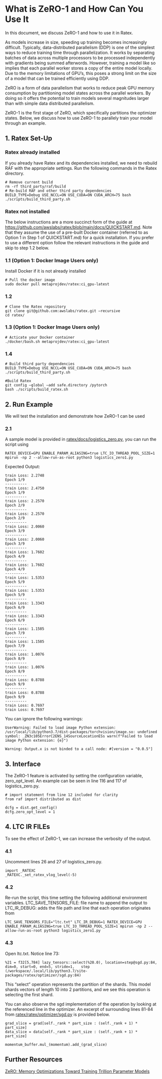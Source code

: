 <!--- Copyright Amazon.com, Inc. or its affiliates. All Rights Reserved. -->
<!--- SPDX-License-Identifier: Apache-2.0  -->

# What is ZeRO-1 and How Can You Use It

In this document, we discuss ZeRO-1 and how to use it in Ratex.

As models increase in size, speeding up training becomes increasingly difficult. Typically, data-distributed parallelism (DDP) is one of the simplest ways to reduce training time through parallelization. It works by separating batches of data across multiple processors to be processed independently with gradients being summed afterwords. However, training a model like so implies that each parallel worker stores a copy of the entire model locally. Due to the memory limitations of GPU’s, this poses a strong limit on the size of a model that can be trained efficiently using DDP.

ZeRO is a form of data parallelism that works to reduce peak GPU memory consumption by partitioning model states across the parallel workers. By doing so it offers the potential to train models several magnitudes larger than with simple data distributed parallelism.

ZeRO-1 is the first stage of ZeRO, which specifically partitions the optimizer states. Below, we discuss how to use ZeRO-1 to parallely train your model through an example.

## 1. Ratex Set-Up

### Ratex already installed

If you already have Ratex and its dependencies installed, we need to rebuild RAF with the appropriate settings. Run the following commands in the Ratex directory.

```
# Remove current build
rm -rf third_party/raf/build
# Re-build RAF and other third party dependencies
BUILD_TYPE=Debug USE_NCCL=ON USE_CUDA=ON CUDA_ARCH=75 bash ./scripts/build_third_party.sh
```

### Ratex not installed

The below instructions are a more succinct form of the guide at https://github.com/awslabs/ratex/blob/main/docs/QUICKSTART.md. Note that they assume the use of a pre-built Docker container (referred to as Option 1 in Step 1 of QUICKSTART.md) for a quick installation. If you prefer to use a different option follow the relevant instructions in the guide and skip to step 1.2 below.

### 1.1 (Option 1: Docker Image Users only)

Install Docker if it is not already installed

```
# Pull the docker image
sudo docker pull metaprojdev/ratex:ci_gpu-latest
```

### 1.2

```
# Clone the Ratex repository
git clone git@github.com:awslabs/ratex.git —recursive
cd ratex/
```

### 1.3 (Option 1: Docker Image Users only)

```
# Acticate your Docker container
./docker/bash.sh metaprojdev/ratex:ci_gpu-latest
```

### 1.4

```
# Build third party dependencies
BUILD_TYPE=Debug USE_NCCL=ON USE_CUDA=ON CUDA_ARCH=75 bash ./scripts/build_third_party.sh

#Build Ratex
git config —global —add safe.directory /pytorch
bash ./scripts/build_ratex.sh
```

## 2. Run Example

We will test the installation and demonstrate how ZeRO-1 can be used

### 2.1

A sample model is provided in [ratex/docs/logistics_zero.py](https://github.com/awslabs/ratex/blob/main/docs/logistics_zero1.py), you can run the script using

```
RATEX_DEVICE=GPU ENABLE_PARAM_ALIASING=true LTC_IO_THREAD_POOL_SIZE=1 mpirun -np 2 --allow-run-as-root python3 logistics_zero1.py
```

Expected Output:

```
train Loss: 2.2748
Epoch 1/9
----------
train Loss: 2.4750
Epoch 1/9
----------
train Loss: 2.2570
Epoch 2/9
----------
train Loss: 2.2570
Epoch 2/9
----------
train Loss: 2.0060
Epoch 3/9
----------
train Loss: 2.0060
Epoch 3/9
----------
train Loss: 1.7602
Epoch 4/9
----------
train Loss: 1.7602
Epoch 4/9
----------
train Loss: 1.5353
Epoch 5/9
----------
train Loss: 1.5353
Epoch 5/9
----------
train Loss: 1.3343
Epoch 6/9
----------
train Loss: 1.3343
Epoch 6/9
----------
train Loss: 1.1585
Epoch 7/9
----------
train Loss: 1.1585
Epoch 7/9
----------
train Loss: 1.0076
Epoch 8/9
----------
train Loss: 1.0076
Epoch 8/9
----------
train Loss: 0.8788
Epoch 9/9
----------
train Loss: 0.8788
Epoch 9/9
----------
train Loss: 0.7697
train Loss: 0.7697
```

You can ignore the following warnings:

```
UserWarning: Failed to load image Python extension: /usr/local/lib/python3.7/dist-packages/torchvision/image.so: undefined symbol: _ZN3c105ErrorC2ENS_14SourceLocationESs warn(f"Failed to load image Python extension: {e}")
```
```
Warning: Output.x is not binded to a call node: #[version = "0.0.5"]
```

## 3. Interface

The ZeRO-1 feature is activated by setting the configuration variable, zero_opt_level. An example can be seen in line 116 and 117 of logistics_zero.py.

```
# import statement from line 12 included for clarity
from raf import distributed as dist

dcfg = dist.get_config()
dcfg.zero_opt_level = 1
```

## 4. LTC IR FILEs

To see the effect of ZeRO-1, we can increase the verbosity of the output.

### 4.1

Uncomment lines 26 and 27 of logistics_zero.py.

```
import _RATEXC
_RATEXC._set_ratex_vlog_level(-5)
```

### 4.2

Re-run the script, this time setting the following additional environment variables.
LTC_SAVE_TENSORS_FILE: file name to append the output to
LTC_IR_DEBUG: adds the file path and line that each operation originates from

```
LTC_SAVE_TENSORS_FILE="ltc.txt" LTC_IR_DEBUG=1 RATEX_DEVICE=GPU ENABLE_PARAM_ALIASING=true LTC_IO_THREAD_POOL_SIZE=1 mpirun -np 2 --allow-run-as-root python3 logistics_zero1.py
```

### 4.3

Open ltc.txt. Notice line 73:

```
%21 = f32[5,784] lazy_tensors::select(%20.0), location=step@sgd.py:84, dim=0, start=0, end=5, stride=1,   step (/workspace/.local/lib/python3.7/site-packages/ratex/optimizer/sgd.py:84)
```

This “select” operation represents the partition of the shards. This model shards vectors of length 10 into 2 partitions, and we see this operation is selecting the first shard.

You can also observe the sgd implementation of the operation by looking at the referenced line in the optimizer. An excerpt of surrounding lines 81-84 from [ratex/ratex/optimizer/sgd.py](https://github.com/awslabs/ratex/blob/main/ratex/optimizer/sgd.py) is provided below.

```
grad_slice = grad[self._rank * part_size : (self._rank + 1) * part_size]
data_slice = data[self._rank * part_size : (self._rank + 1) * part_size]

momentum_buffer.mul_(momentum).add_(grad_slice)
```

## Further Resources

[ZeRO: Memory Optimizations Toward Training Trillion Parameter Models](https://arxiv.org/abs/1910.02054)